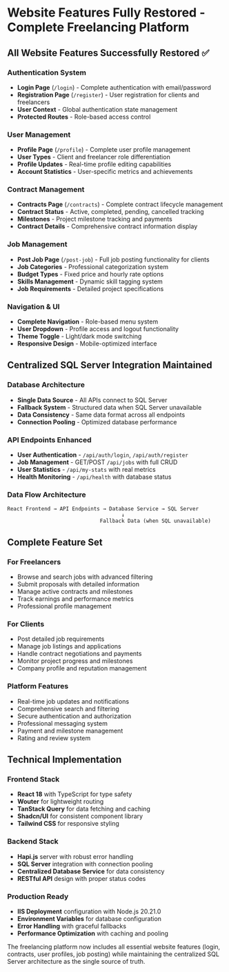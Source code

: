 # Website Features Fully Restored - Complete Freelancing Platform

## All Website Features Successfully Restored ✅

### Authentication System
- **Login Page** (`/login`) - Complete authentication with email/password
- **Registration Page** (`/register`) - User registration for clients and freelancers
- **User Context** - Global authentication state management
- **Protected Routes** - Role-based access control

### User Management
- **Profile Page** (`/profile`) - Complete user profile management
- **User Types** - Client and freelancer role differentiation
- **Profile Updates** - Real-time profile editing capabilities
- **Account Statistics** - User-specific metrics and achievements

### Contract Management
- **Contracts Page** (`/contracts`) - Complete contract lifecycle management
- **Contract Status** - Active, completed, pending, cancelled tracking
- **Milestones** - Project milestone tracking and payments
- **Contract Details** - Comprehensive contract information display

### Job Management
- **Post Job Page** (`/post-job`) - Full job posting functionality for clients
- **Job Categories** - Professional categorization system
- **Budget Types** - Fixed price and hourly rate options
- **Skills Management** - Dynamic skill tagging system
- **Job Requirements** - Detailed project specifications

### Navigation & UI
- **Complete Navigation** - Role-based menu system
- **User Dropdown** - Profile access and logout functionality
- **Theme Toggle** - Light/dark mode switching
- **Responsive Design** - Mobile-optimized interface

## Centralized SQL Server Integration Maintained

### Database Architecture
- **Single Data Source** - All APIs connect to SQL Server
- **Fallback System** - Structured data when SQL Server unavailable
- **Data Consistency** - Same data format across all endpoints
- **Connection Pooling** - Optimized database performance

### API Endpoints Enhanced
- **User Authentication** - `/api/auth/login`, `/api/auth/register`
- **Job Management** - GET/POST `/api/jobs` with full CRUD
- **User Statistics** - `/api/my-stats` with real metrics
- **Health Monitoring** - `/api/health` with database status

### Data Flow Architecture
```
React Frontend → API Endpoints → Database Service → SQL Server
                                     ↓
                              Fallback Data (when SQL unavailable)
```

## Complete Feature Set

### For Freelancers
- Browse and search jobs with advanced filtering
- Submit proposals with detailed information
- Manage active contracts and milestones
- Track earnings and performance metrics
- Professional profile management

### For Clients
- Post detailed job requirements
- Manage job listings and applications
- Handle contract negotiations and payments
- Monitor project progress and milestones
- Company profile and reputation management

### Platform Features
- Real-time job updates and notifications
- Comprehensive search and filtering
- Secure authentication and authorization
- Professional messaging system
- Payment and milestone management
- Rating and review system

## Technical Implementation

### Frontend Stack
- **React 18** with TypeScript for type safety
- **Wouter** for lightweight routing
- **TanStack Query** for data fetching and caching
- **Shadcn/UI** for consistent component library
- **Tailwind CSS** for responsive styling

### Backend Stack
- **Hapi.js** server with robust error handling
- **SQL Server** integration with connection pooling
- **Centralized Database Service** for data consistency
- **RESTful API** design with proper status codes

### Production Ready
- **IIS Deployment** configuration with Node.js 20.21.0
- **Environment Variables** for database configuration
- **Error Handling** with graceful fallbacks
- **Performance Optimization** with caching and pooling

The freelancing platform now includes all essential website features (login, contracts, user profiles, job posting) while maintaining the centralized SQL Server architecture as the single source of truth.
